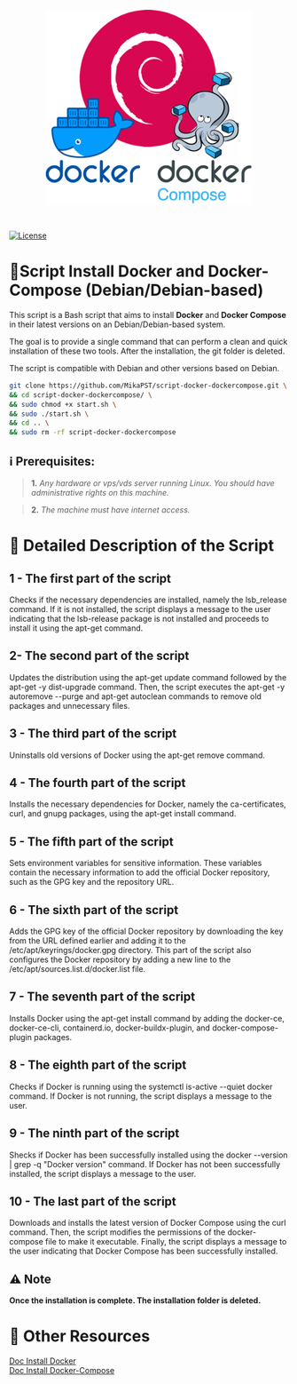 <p align=center>
<img src="https://github.com/MikaPST/script-docker-dockercompose/blob/main/logo-script-DockerAndDockerCompose.png?raw=true" height="350">
</p><br>

[![License](https://img.shields.io/badge/License-Apache_2.0-blue.svg)](https://opensource.org/licenses/Apache-2.0)

# 📜Script Install Docker and Docker-Compose (Debian/Debian-based)
This script is a Bash script that aims to install **Docker** and **Docker Compose** in their latest versions on an Debian/Debian-based system.

The goal is to provide a single command that can perform a clean and quick installation of these two tools. After the installation, the git folder is deleted.

The script is compatible with Debian and other versions based on Debian.

```bash
git clone https://github.com/MikaPST/script-docker-dockercompose.git \
&& cd script-docker-dockercompose/ \
&& sudo chmod +x start.sh \
&& sudo ./start.sh \
&& cd .. \
&& sudo rm -rf script-docker-dockercompose
```

## ℹ️ Prerequisites:
> **1.** *Any hardware or vps/vds server running Linux. You should have administrative rights on this machine.*

> **2.** *The machine must have internet access.*

# 🔎 Detailed Description of the Script 

## 1 - The first part of the script
Checks if the necessary dependencies are installed, namely the lsb_release command. If it is not installed, the script displays a message to the user indicating that the lsb-release package is not installed and proceeds to install it using the apt-get command.

## 2- The second part of the script
Updates the distribution using the apt-get update command followed by the apt-get -y dist-upgrade command. Then, the script executes the apt-get -y autoremove --purge and apt-get autoclean commands to remove old packages and unnecessary files.

## 3 - The third part of the script
Uninstalls old versions of Docker using the apt-get remove command.

## 4 - The fourth part of the script
Installs the necessary dependencies for Docker, namely the ca-certificates, curl, and gnupg packages, using the apt-get install command.

## 5 - The fifth part of the script
Sets environment variables for sensitive information. These variables contain the necessary information to add the official Docker repository, such as the GPG key and the repository URL.

## 6 - The sixth part of the script
Adds the GPG key of the official Docker repository by downloading the key from the URL defined earlier and adding it to the /etc/apt/keyrings/docker.gpg directory. This part of the script also configures the Docker repository by adding a new line to the /etc/apt/sources.list.d/docker.list file.

## 7 - The seventh part of the script
Installs Docker using the apt-get install command by adding the docker-ce, docker-ce-cli, containerd.io, docker-buildx-plugin, and docker-compose-plugin packages.

## 8 - The eighth part of the script
Checks if Docker is running using the systemctl is-active --quiet docker command. If Docker is not running, the script displays a message to the user.

## 9 - The ninth part of the script
Shecks if Docker has been successfully installed using the docker --version | grep -q "Docker version" command. If Docker has not been successfully installed, the script displays a message to the user.

## 10 - The last part of the script
Downloads and installs the latest version of Docker Compose using the curl command. Then, the script modifies the permissions of the docker-compose file to make it executable. Finally, the script displays a message to the user indicating that Docker Compose has been successfully installed.

## ⚠️ Note
**Once the installation is complete. The installation folder is deleted.**

# 📖 Other Resources
[Doc Install Docker](https://docs.docker.com/engine/install/ubuntu/)<br>
[Doc Install Docker-Compose](https://www.digitalocean.com/community/tutorials/how-to-install-and-use-docker-compose-on-ubuntu-20-04)<br>
